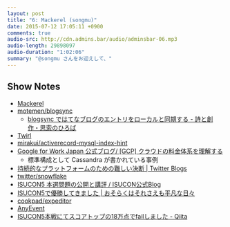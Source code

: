 ```yaml
---
layout: post
title: "6: Mackerel (songmu)"
date: 2015-07-12 17:05:11 +0900
comments: true
audio-src: http://cdn.admins.bar/audio/adminsbar-06.mp3
audio-length: 29898097
audio-duration: "1:02:06"
summary: "@songmu さんをお迎えして、"
---
```


<!-- more -->
## Show Notes
- [Mackerel](https://mackerel.io/ja/)
- [motemen/blogsync](https://github.com/motemen/blogsync)
  - [blogsync ではてなブログのエントリをローカルと同期する - 詩と創作・思索のひろば](http://motemen.hatenablog.com/entry/2014/12/22/blogsync)
- [Twirl](https://www.playframework.com/documentation/ja/2.3.x/ScalaTemplates)
- [mirakui/activerecord-mysql-index-hint](https://github.com/mirakui/activerecord-mysql-index-hint)
- [Google for Work Japan 公式ブログ/ [GCP] クラウドの料金体系を理解する](http://googleforwork-japan.blogspot.jp/2015/02/gcp.html)
  - 標準構成として Cassandra が書かれている事例
- [持続的なプラットフォームのための難しい決断 | Twitter Blogs](https://blog.twitter.com/ja/2015/buttons)
- [twitter/snowflake](https://github.com/twitter/snowflake)
- [ISUCON5 本選問題の公開と講評 / ISUCON公式Blog](http://isucon.net/archives/45905117.html)
- [ISUCON5で優勝してきました | おそらくはそれさえも平凡な日々](http://www.songmu.jp/riji/entry/2015-11-03-isucon5.html)
- [cookpad/expeditor](http://github.com/cookpad/expeditor)
- [AnyEvent](http://search.cpan.org/~mlehmann/AnyEvent-7.11/lib/AnyEvent.pm)
- [ISUCON5本戦にてスコアトップの18万点でfailしました - Qiita](http://qiita.com/y_matsuwitter/items/a3c3713c25cdbbab2b17)
